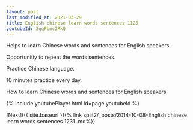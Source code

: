 ```yaml
---
layout: post
last_modified_at: 2021-03-29
title: English chinese learn words sentences 1125 
youtubeId: 2qqFbnc2RkQ
---
```

 
 
Helps to learn Chinese words and sentences for English speakers.

Opportunitiy to repeat the words sentences. 

Practice Chinese language. 
 
10 minutes practice every day. 
 
How to learn Chinese words and sentences for English speakers 
 
{% include youtubePlayer.html id=page.youtubeId %}
 
 
[Next]({{ site.baseurl }}{% link  split2/_posts/2014-10-08-English chinese learn words sentences 1231 .md%})
 
